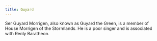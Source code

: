 ```yaml
---
title: Guyard
---
```


Ser Guyard Morrigen, also known as Guyard the Green, is a member of House Morrigen of the Stormlands. He is a poor singer and is associated with Renly Baratheon. 


